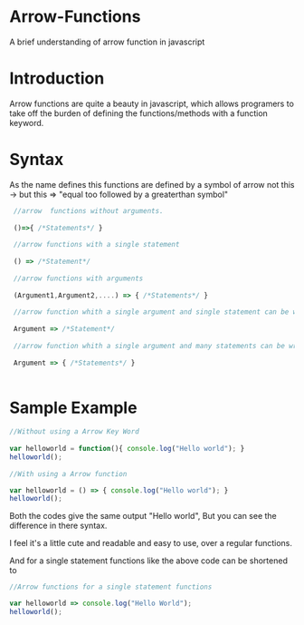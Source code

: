 # Arrow-Functions
A brief understanding of arrow function in javascript

# Introduction
Arrow functions are quite a beauty in javascript, which allows programers to take off the burden of defining the functions/methods with a function keyword.

# Syntax
As the name defines this functions are defined by a symbol of arrow not this -> but this => "equal too followed by a greaterthan symbol"
```javascript
 //arrow  functions without arguments.
 
 ()=>{ /*Statements*/ }
 
 //arrow functions with a single statement
 
 () => /*Statement*/
 
 //arrow functions with arguments
 
 (Argument1,Argument2,....) => { /*Statements*/ }
 
 //arrow function whith a single argument and single statement can be written as
 
 Argument => /*Statement*/
 
 //arrow function whith a single argument and many statements can be written as
 
 Argument => { /*Statements*/ }
 
```

# Sample Example
```javascript
//Without using a Arrow Key Word                                   
                                                              
var helloworld = function(){ console.log("Hello world"); }     
helloworld();                                                 
                                                              
//With using a Arrow function 

var helloworld = () => { console.log("Hello world"); }
helloworld();
```
Both the codes give the same output "Hello world", But you can see the difference in there syntax.

I feel it's a little cute and readable and easy to use, over a regular functions.

And for a single statement functions like the above code can be shortened to

```javascript
//Arrow functions for a single statement functions

var helloworld => console.log("Hello World");
helloworld();

```
